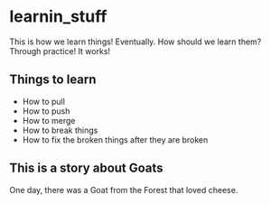 # learnin_stuff

This is how we learn things! Eventually. How should we learn them? Through practice! It works!

## Things to learn

- How to pull
- How to push
- How to merge
- How to break things
- How to fix the broken things after they are broken


## This is a story about Goats

One day, there was a Goat from the Forest that loved cheese.

